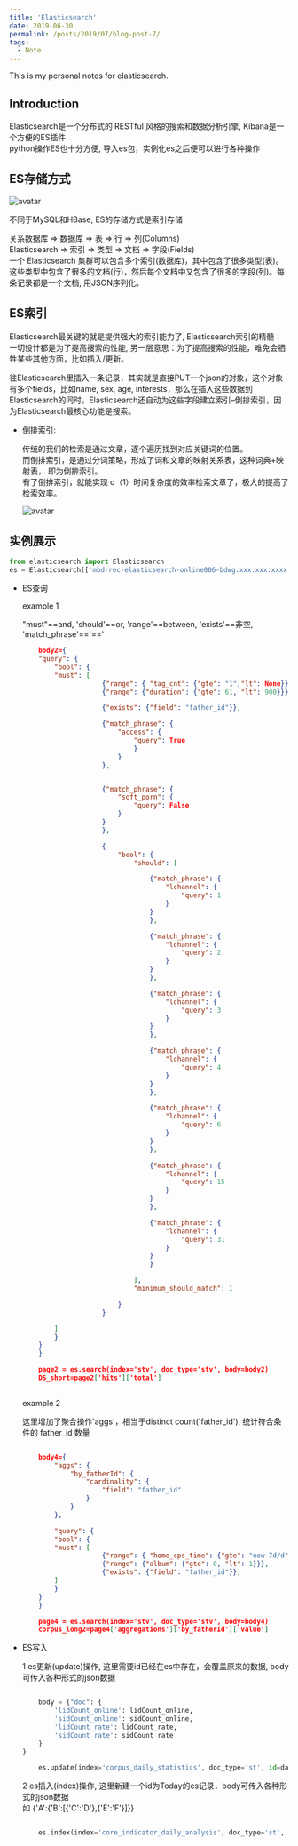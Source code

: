 ```yaml
---
title: 'Elasticsearch'
date: 2019-06-30
permalink: /posts/2019/07/blog-post-7/
tags:
  - Note
---
```


This is my personal notes for elasticsearch.


Introduction
------
Elasticsearch是一个分布式的 RESTful 风格的搜索和数据分析引擎, Kibana是一个方便的ES插件  
python操作ES也十分方便, 导入es包，实例化es之后便可以进行各种操作  
 

ES存储方式
------
![avatar](https://upload-images.jianshu.io/upload_images/6468203-aafc8beae4638971.png?imageMogr2/auto-orient/strip|imageView2/2/w/1200/format/webp)

不同于MySQL和HBase, ES的存储方式是索引存储

关系数据库 ⇒ 数据库 ⇒ 表 ⇒ 行 ⇒ 列(Columns)  
Elasticsearch ⇒ 索引 ⇒ 类型 ⇒ 文档 ⇒ 字段(Fields)  
一个 Elasticsearch 集群可以包含多个索引(数据库)，其中包含了很多类型(表)。这些类型中包含了很多的文档(行)，然后每个文档中又包含了很多的字段(列)。每条记录都是一个文档, 用JSON序列化。


ES索引
------
Elasticsearch最关键的就是提供强大的索引能力了, Elasticsearch索引的精髓：一切设计都是为了提高搜索的性能, 另一层意思：为了提高搜索的性能，难免会牺牲某些其他方面，比如插入/更新。

往Elasticsearch里插入一条记录，其实就是直接PUT一个json的对象，这个对象有多个fields，比如name, sex, age, interests，那么在插入这些数据到Elasticsearch的同时，Elasticsearch还自动为这些字段建立索引–倒排索引，因为Elasticsearch最核心功能是搜索。

* 倒排索引:   

    传统的我们的检索是通过文章，逐个遍历找到对应关键词的位置。  
    而倒排索引，是通过分词策略，形成了词和文章的映射关系表，这种词典+映射表， 即为倒排索引。  
    有了倒排索引，就能实现 o（1）时间复杂度的效率检索文章了，极大的提高了检索效率。

    ![avatar](https://pic4.zhimg.com/80/v2-43542fcc0daf345b92c5a674c4197e8b_720w.jpg)


实例展示
------


```python
from elasticsearch import Elasticsearch
es = Elasticsearch(['mbd-rec-elasticsearch-online006-bdwg.xxx.xxx:xxxx'], port=9200) #集群的一个节点

```

* ES查询

    example 1  

    "must"==and, 'should'==or, 'range'==between, 'exists'==非空, 'match_phrase'=='=='  

    ```json
        body2={
        "query": {
            "bool": {
            "must": [
                        {"range": { "tag_cnt": {"gte": "1","lt": None}}},
                        {"range": {"duration": {"gte": 61, "lt": 900}}},

                        {"exists": {"field": "father_id"}},

                        {"match_phrase": {
                            "access": {
                                "query": True
                                }
                            }
                        },


                        {"match_phrase": {
                            "soft_porn": {
                                "query": False
                            }
                        }
                        },

                        {
                            "bool": {
                                "should": [

                                    {"match_phrase": {
                                        "lchannel": {
                                            "query": 1
                                        }
                                    }
                                    },

                                    {"match_phrase": {
                                        "lchannel": {
                                            "query": 2
                                        }
                                    }
                                    },

                                    {"match_phrase": {
                                        "lchannel": {
                                            "query": 3
                                        }
                                    }
                                    },

                                    {"match_phrase": {
                                        "lchannel": {
                                            "query": 4
                                        }
                                    }
                                    },

                                    {"match_phrase": {
                                        "lchannel": {
                                            "query": 6
                                        }
                                    }
                                    },

                                    {"match_phrase": {
                                        "lchannel": {
                                            "query": 15
                                        }
                                    }
                                    },

                                    {"match_phrase": {
                                        "lchannel": {
                                            "query": 31
                                        }
                                    }
                                    }

                                ],
                                "minimum_should_match": 1

                            }
                        }

            ]
            }
        }
        }

        page2 = es.search(index='stv', doc_type='stv', body=body2)
        DS_short=page2['hits']['total']
        
    ```  

    example 2  

    这里增加了聚合操作'aggs'，相当于distinct count('father_id'), 统计符合条件的 father_id 数量  

    ```json

        body4={
            "aggs": {
                "by_fatherId": {
                    "cardinality": {
                        "field": "father_id"
                    }
                }
            },

            "query": {
            "bool": {
            "must": [
                        {"range": { "home_cps_time": {"gte": "now-7d/d","lt": "now"}}},
                        {"range": {"album": {"gte": 0, "lt": 1}}},
                        {"exists": {"field": "father_id"}},
            ]
            }
        }
        }

        page4 = es.search(index='stv', doc_type='stv', body=body4)
        corpus_long2=page4['aggregations']['by_fatherId']['value']

    ```

* ES写入

    1 es更新(update)操作, 这里需要id已经在es中存在，会覆盖原来的数据, body可传入各种形式的json数据

    ```python

        body = {"doc": {
            'lidCount_online': lidCount_online,
            'sidCount_online': sidCount_online,
            'lidCount_rate': lidCount_rate,
            'sidCount_rate': sidCount_rate
        }
    }

        es.update(index='corpus_daily_statistics', doc_type='st', id=date, body=body)

    ```  

    2 es插入(index)操作, 这里新建一个id为Today的es记录，body可传入各种形式的json数据    
    如 {'A':{'B':[{'C':'D'},{'E':'F'}]}}

    ```python

        es.index(index='core_indicator_daily_analysis', doc_type='st', id=Today, body=data)

    ```